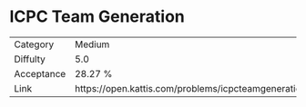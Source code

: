 # ICPC Team Generation

<table>
    <tr>
        <td>Category</td>
        <td>Medium</td>
    </tr>
    <tr>
        <td>Diffulty</td>
        <td>5.0</td>
    </tr>
    <tr>
        <td>Acceptance</td>
        <td>28.27 %</td>
    </tr>
    <tr>
        <td>Link</td>
        <td>https://open.kattis.com/problems/icpcteamgeneration</td>
    </tr>
</table>